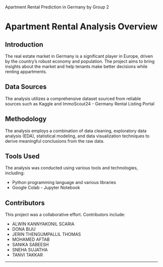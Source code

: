 Apartment Rental Prediction in Germany by Group 2 

# Apartment Rental Analysis Overview

## Introduction

The real estate market in Germany is a significant player in Europe, driven by the country’s robust economy and population.
The project aims to bring insights about the market and help tenants make better decisions while renting appartments.

## Data Sources

The analysis utilizes a comprehensive dataset sourced from reliable sources such as Kaggle and ImmoScout24 - Germany Rental Listing Portal

## Methodology

The analysis employs a combination of data cleaning, exploratory data analysis (EDA), statistical modeling, and data visualization techniques to derive meaningful conclusions from the raw data.

## Tools Used

The analysis was conducted using various tools and technologies, including:
- Python programming language and various libraries
- Google Colab - Jupyter Notebook

## Contributors

This project was a collaborative effort. Contributors include:
- ALWIN KANNYAKONIL SCARIA
- DONA BIJU
- JERIN THENGUMPALLIL THOMAS
- MOHAMED AFTAB
- SANIKA SABEESH
- SNEHA SUJATHA
- TANVI TAKKAR
---
